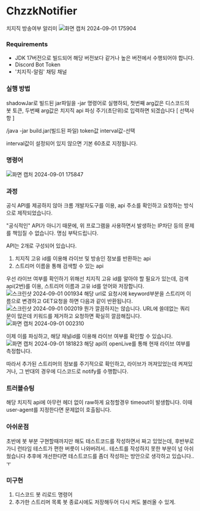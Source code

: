 # ChzzkNotifier
치지직 방송여부 알리미
![화면 캡처 2024-09-01 175904](https://github.com/user-attachments/assets/be2710af-ba21-42cf-95ae-a96aa5ee14d5)

### Requirements
* JDK 17버전으로 빌드되어 해당 버전보다 같거나 높은 버전에서 수행되어야 합니다.
* Discord Bot Token
* '치지직-알림' 채팅 채널

### 실행 방법
shadowJar로 빌드된 jar파일을 -jar 명령어로 실행하되, 첫번째 arg값은 디스코드의 봇 토큰, 두번째 arg값은 치지직 api 파싱 주기(초단위)로 입력하면 되겠습니다 [ 선택사항 ]

/java -jar build.jar(빌드된 파일) token값 interval값-선택

interval값이 설정되어 있지 않으면 기본 60초로 지정됩니다.

### 명령어
![화면 캡처 2024-09-01 175847](https://github.com/user-attachments/assets/9ba6a1db-ee97-4bc7-8e60-c78e7b359f93)


### 과정
공식 API를 제공하지 않아 크롬 개발자도구를 이용, api 주소를 확인하고 요청하는 방식으로 제작되었습니다.

"공식적인" API가 아니기 때문에, 위 프로그램을 사용하면서 발생하는 IP차단 등의 문제를 책임질 수 없습니다. 명심 부탁드립니다.

API는 2개로 구성되어 있습니다.
1. 치지직 고유 id를 이용해 라이브 및 방송인 정보를 반환하는 api
2. 스트리머 이름을 통해 검색할 수 있는 api 

우선 라이브 여부를 확인하기 위해선 치지직 고유 id를 알아야 할 필요가 있는데, 검색 api(2번)를 이용, 스트리머 이름과 고유 id를 얻어와 저장합니다.
![스크린샷 2024-09-01 001934](https://github.com/user-attachments/assets/cdbadaff-1673-4190-8ff5-5552db514254)
해당 url로 요청시에 keyword부분을 스트리머 이름으로 변경하고 GET요청을 하면 다음과 같이 반환됩니다.
![스크린샷 2024-09-01 002019](https://github.com/user-attachments/assets/85940156-d8dd-4a8a-bdce-1f8a20b5edfc)
뭔가 깔끔하지는 않습니다. URL에 쓸데없는 쿼리문이 많은데 키워드를 제거하고 요청하면 확실히 깔끔해집니다.
![화면 캡처 2024-09-01 002310](https://github.com/user-attachments/assets/be0e3724-342c-4663-8158-e847ef6c59e3)

이제 이를 파싱하고, 해당 채널id를 이용해 라이브 여부를 확인할 수 있습니다.
![화면 캡처 2024-09-01 181823](https://github.com/user-attachments/assets/e426a744-81c7-4570-8729-cb7aa60ad81a)
해당 api의 openLive를 통해 현재 라이브 여부를 측정합니다.

따라서 추가된 스트리머의 정보를 주기적으로 확인하고, 라이브가 꺼져있었는데 켜져있거나, 그 반대의 경우에 디스코드로 notify를 수행합니다.

### 트러블슈팅
해당 치지직 api에 아무런 헤더 없이 raw하게 요청할경우 timeout이 발생합니다. 이때 user-agent를 지정한다면 문제없이 호출됩니다.

### 아쉬운점
초반에 봇 부분 구현할때까지만 해도 테스트코드를 작성하면서 짜고 있었는데, 후반부로 가니 런타임 테스트가 편한 버릇이 나와버려서.. 테스트를 작성하지 못한 부분이 넘 아쉬웠습니다
추후에 개선한다면 테스트코드를 좀더 작성하는 방안으로 생각하고 있습니다..ㅜ

### 미구현
1. 디스코드 봇 리로드 명령어
2. 추가한 스트리머 목록 봇 종료시에도 저장해두어 다시 켜도 불러올 수 있게.